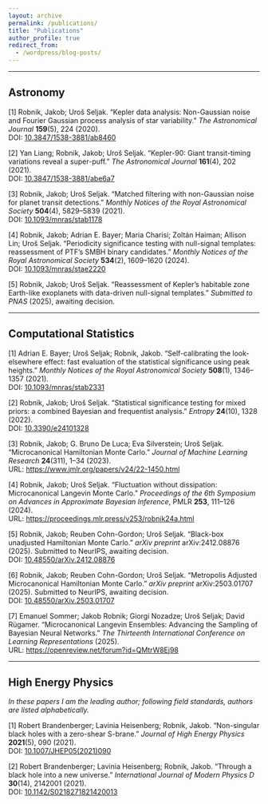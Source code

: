 ```yaml
---
layout: archive
permalink: /publications/
title: "Publications"
author_profile: true
redirect_from:
  - /wordpress/blog-posts/
---
```


---

## Astronomy

[1] Robnik, Jakob; Uroš Seljak. “Kepler data analysis: Non-Gaussian noise and Fourier Gaussian process analysis of star variability.” *The Astronomical Journal* **159**(5), 224 (2020).  
DOI: [10.3847/1538-3881/ab8460](https://doi.org/10.3847/1538-3881/ab8460)

[2] Yan Liang; Robnik, Jakob; Uroš Seljak. “Kepler-90: Giant transit-timing variations reveal a super-puff.” *The Astronomical Journal* **161**(4), 202 (2021).  
DOI: [10.3847/1538-3881/abe6a7](https://doi.org/10.3847/1538-3881/abe6a7)

[3] Robnik, Jakob; Uroš Seljak. “Matched filtering with non-Gaussian noise for planet transit detections.” *Monthly Notices of the Royal Astronomical Society* **504**(4), 5829–5839 (2021).  
DOI: [10.1093/mnras/stab1178](https://doi.org/10.1093/mnras/stab1178)

[4] Robnik, Jakob; Adrian E. Bayer; Maria Charisi; Zoltán Haiman; Allison Lin; Uroš Seljak. “Periodicity significance testing with null-signal templates: reassessment of PTF’s SMBH binary candidates.” *Monthly Notices of the Royal Astronomical Society* **534**(2), 1609–1620 (2024).  
DOI: [10.1093/mnras/stae2220](https://doi.org/10.1093/mnras/stae2220)

[5] Robnik, Jakob; Uroš Seljak. “Reassessment of Kepler’s habitable zone Earth-like exoplanets with data-driven null-signal templates.” *Submitted to PNAS* (2025), awaiting decision.

---

## Computational Statistics

[1] Adrian E. Bayer; Uroš Seljak; Robnik, Jakob. “Self-calibrating the look-elsewhere effect: fast evaluation of the statistical significance using peak heights.” *Monthly Notices of the Royal Astronomical Society* **508**(1), 1346–1357 (2021).  
DOI: [10.1093/mnras/stab2331](https://doi.org/10.1093/mnras/stab2331)

[2] Robnik, Jakob; Uroš Seljak. “Statistical significance testing for mixed priors: a combined Bayesian and frequentist analysis.” *Entropy* **24**(10), 1328 (2022).  
DOI: [10.3390/e24101328](https://doi.org/10.3390/e24101328)

[3] Robnik, Jakob; G. Bruno De Luca; Eva Silverstein; Uroš Seljak. “Microcanonical Hamiltonian Monte Carlo.” *Journal of Machine Learning Research* **24**(311), 1–34 (2023).  
URL: <https://www.jmlr.org/papers/v24/22-1450.html>

[4] Robnik, Jakob; Uroš Seljak. “Fluctuation without dissipation: Microcanonical Langevin Monte Carlo.” *Proceedings of the 6th Symposium on Advances in Approximate Bayesian Inference*, PMLR **253**, 111–126 (2024).  
URL: <https://proceedings.mlr.press/v253/robnik24a.html>

[5] Robnik, Jakob; Reuben Cohn-Gordon; Uroš Seljak. “Black-box unadjusted Hamiltonian Monte Carlo.” *arXiv preprint* arXiv:2412.08876 (2025). Submitted to NeurIPS, awaiting decision.  
DOI: [10.48550/arXiv.2412.08876](https://doi.org/10.48550/arXiv.2412.08876)

[6] Robnik, Jakob; Reuben Cohn-Gordon; Uroš Seljak. “Metropolis Adjusted Microcanonical Hamiltonian Monte Carlo.” *arXiv preprint* arXiv:2503.01707 (2025). Submitted to NeurIPS, awaiting decision.  
DOI: [10.48550/arXiv.2503.01707](https://doi.org/10.48550/arXiv.2503.01707)

[7] Emanuel Sommer; Jakob Robnik; Giorgi Nozadze; Uroš Seljak; David Rügamer. “Microcanonical Langevin Ensembles: Advancing the Sampling of Bayesian Neural Networks.” *The Thirteenth International Conference on Learning Representations* (2025).  
URL: <https://openreview.net/forum?id=QMtrW8Ej98>

---

## High Energy Physics

*In these papers I am the leading author; following field standards, authors are listed alphabetically.*

[1] Robert Brandenberger; Lavinia Heisenberg; Robnik, Jakob. “Non-singular black holes with a zero-shear S-brane.” *Journal of High Energy Physics* **2021**(5), 090 (2021).  
DOI: [10.1007/JHEP05(2021)090](https://doi.org/10.1007/JHEP05(2021)090)

[2] Robert Brandenberger; Lavinia Heisenberg; Robnik, Jakob. “Through a black hole into a new universe.” *International Journal of Modern Physics D* **30**(14), 2142001 (2021).  
DOI: [10.1142/S0218271821420013](https://doi.org/10.1142/S0218271821420013)
